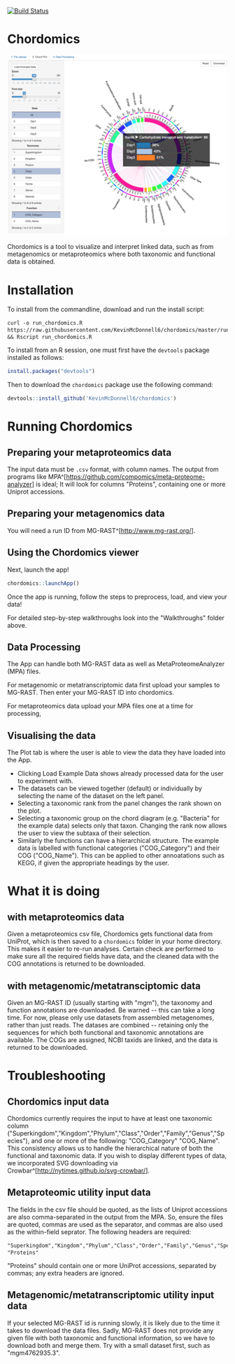 [![Build Status](https://travis-ci.org/KevinMcDonnell6/chordomics.svg?branch=master)](https://travis-ci.org/KevinMcDonnell6/chordomics)
# Chordomics
[![Screenshot](https://github.com/KevinMcDonnell6/chordomics/blob/master/Walkthroughs/Screenshot.png)](https://github.com/KevinMcDonnell6/chordomics)

Chordomics is a tool to visualize and interpret linked data, such as from metagenomics or metaproteomics where both taxonomic and functional data is obtained.

# Installation
To install from the commandline, download and run the install script:

```{bash}
curl -o run_chordomics.R  https://raw.githubusercontent.com/KevinMcDonnell6/chordomics/master/run_chordomics.R && Rscript run_chordomics.R
```

To install from an R session, one must first have the `devtools` package installed as follows:
```r
install.packages("devtools")
```

Then to download the `chordomics` package use the following command:

```r
devtools::install_github('KevinMcDonnell6/chordomics')
```


# Running Chordomics
## Preparing your metaproteomics data
The input data must be `.csv` format, with column names. The output from programs like MPA^[<https://github.com/compomics/meta-proteome-analyzer>] is ideal; It will look for columns "Proteins", containing one or more Uniprot accessions.

## Preparing your metagenomics data
You will need a run ID from MG-RAST^[<http://www.mg-rast.org/>]. 

## Using the Chordomics viewer
Next, launch the app!

```r
chordomics::launchApp()
```

Once the app is running, follow the steps to preprocess, load, and view your data!

For detailed step-by-step walkthroughs look into the "Walkthroughs" folder above.

## Data Processing
The App can handle both MG-RAST data as well as MetaProteomeAnalyzer (MPA) files.

For metagenomic or metatranscriptomic data first upload your samples to MG-RAST. Then enter your MG-RAST ID into chordomics.

For metaproteomics data upload your MPA files one at a time for processing,

## Visualising the data
The Plot tab is where the user is able to view the data they have loaded into the App. 
* Clicking Load Example Data shows already processed data for the user to experiment with.
* The datasets can be viewed together (default) or individually by selecting the name of the dataset on the left panel.
* Selecting a taxonomic rank from the panel changes the rank shown on the plot.
* Selecting a taxonomic group on the chord diagram (e.g. "Bacteria" for the example data) selects only that taxon. Changing the rank now allows the user to view the subtaxa of their selection.
* Similarly the functions can have a hierarchical structure. The example data is labelled with functional categories ("COG_Category") and their COG ("COG_Name"). This can be applied to other annoatations such as KEGG, if given the appropriate headings by the user.

# What it is doing
## with metaproteomics data
Given a metaproteomics csv file, Chordomics gets functional data from UniProt, which is then saved to a `chordomics` folder in your home directory.  This makes it easier to re-run analyses. Certain check are performed to make sure all the required fields have data, and the cleaned data with the COG annotations is returned to be downloaded.

## with metagenomic/metatransciptomic data
Given an MG-RAST ID (usually starting with "mgm"), the taxonomy and function annotations are downloaded.  Be warned -- this can take a long time.  For now, please only use datasets from assembled metagenomes, rather than just reads.  The datases are combined -- retaining only the sequences for which both functional and taxonomic annotations are available. The COGs are assigned, NCBI taxids are linked, and the data is returned to be downloaded.



# Troubleshooting
## Chordomics input data
Chordomics currently requires the input to have at least one taxonomic column ("Superkingdom","Kingdom","Phylum","Class","Order","Family","Genus","Species"), and one or more of the following: "COG_Category"	"COG_Name".  This consistency allows us to handle the hierarchical nature of both the functional and taxonomic data.  If you wish to display different types of data, we incorporated  SVG downloading via Crowbar^[<http://nytimes.github.io/svg-crowbar/>].


## Metaproteomic utility input data
The fields in the csv file should be quoted, as the lists of Uniprot accessions are also comma-separated in the output from the MPA.  So, ensure the files are quoted, commas are used as the separator, and commas are also used as the within-field seprator.  The following headers are required:
```
"Superkingdom","Kingdom","Phylum","Class","Order","Family","Genus","Species", "Proteins"
```
"Proteins" should contain one or more UniProt accessions, separated by commas; any extra headers are ignored.


## Metagenomic/metatranscriptomic utility input data
If your selected MG-RAST id is running slowly, it is likely due to the time it takes to download the data files.  Sadly, MG-RAST does not provide any given file with both taxonomic and functional information, so we have to download both and merge them.  Try with a small dataset first, such as "mgm4762935.3".

